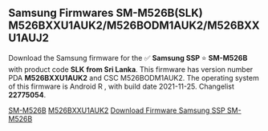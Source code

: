 <h2>Samsung Firmwares SM-M526B(SLK) M526BXXU1AUK2/M526BODM1AUK2/M526BXXU1AUJ2</h2>
Download the Samsung firmware for the ✅ <strong>Samsung SSP </strong> ⭐ <strong>SM-M526B</strong> with product code <strong>SLK</strong> <strong> from Sri Lanka</strong>. This firmware has version number PDA <strong>M526BXXU1AUK2</strong> and CSC M526BODM1AUK2. The operating system of this firmware is Android R , with build date 2021-11-25. Changelist <strong>22775054</strong>.


[SM-M526B](https://samfirm.shop/samsung/model/SM-M526B)
[M526BXXU1AUK2](https://samfirm.shop/samsung/pda/M526BXXU1AUK2)
[Download Firmware Samsung SSP SM-M526B](https://samfirm.shop/samsung/firmware/477685)
